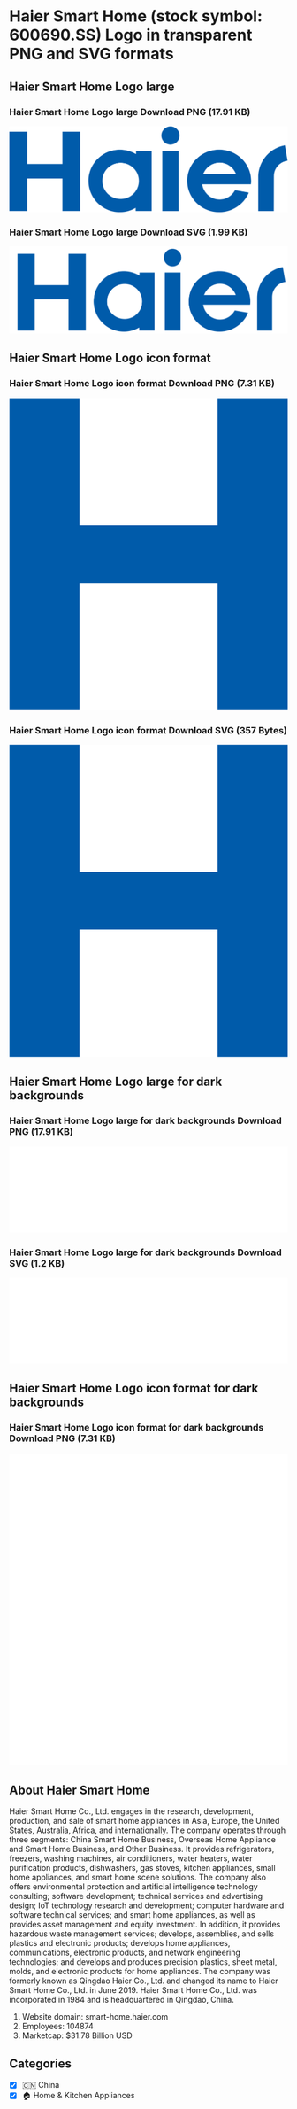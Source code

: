 # Haier Smart Home (stock symbol: 600690.SS) Logo in transparent PNG and SVG formats

## Haier Smart Home Logo large

### Haier Smart Home Logo large Download PNG (17.91 KB)

![Haier Smart Home Logo large Download PNG (17.91 KB)](/img/orig/600690.SS_BIG-07f22d57.png)

### Haier Smart Home Logo large Download SVG (1.99 KB)

![Haier Smart Home Logo large Download SVG (1.99 KB)](/img/orig/600690.SS_BIG-67d73a02.svg)

## Haier Smart Home Logo icon format

### Haier Smart Home Logo icon format Download PNG (7.31 KB)

![Haier Smart Home Logo icon format Download PNG (7.31 KB)](/img/orig/600690.SS-f00e2a4e.png)

### Haier Smart Home Logo icon format Download SVG (357 Bytes)

![Haier Smart Home Logo icon format Download SVG (357 Bytes)](/img/orig/600690.SS-ca1535a1.svg)

## Haier Smart Home Logo large for dark backgrounds

### Haier Smart Home Logo large for dark backgrounds Download PNG (17.91 KB)

![Haier Smart Home Logo large for dark backgrounds Download PNG (17.91 KB)](/img/orig/600690.SS_BIG.D-9bf9f333.png)

### Haier Smart Home Logo large for dark backgrounds Download SVG (1.2 KB)

![Haier Smart Home Logo large for dark backgrounds Download SVG (1.2 KB)](/img/orig/600690.SS_BIG.D-08357710.svg)

## Haier Smart Home Logo icon format for dark backgrounds

### Haier Smart Home Logo icon format for dark backgrounds Download PNG (7.31 KB)

![Haier Smart Home Logo icon format for dark backgrounds Download PNG (7.31 KB)](/img/orig/600690.SS.D-4300bfff.png)

## About Haier Smart Home

Haier Smart Home Co., Ltd. engages in the research, development, production, and sale of smart home appliances in Asia, Europe, the United States, Australia, Africa, and internationally. The company operates through three segments: China Smart Home Business, Overseas Home Appliance and Smart Home Business, and Other Business. It provides refrigerators, freezers, washing machines, air conditioners, water heaters, water purification products, dishwashers, gas stoves, kitchen appliances, small home appliances, and smart home scene solutions. The company also offers environmental protection and artificial intelligence technology consulting; software development; technical services and advertising design; IoT technology research and development; computer hardware and software technical services; and smart home appliances, as well as provides asset management and equity investment. In addition, it provides hazardous waste management services; develops, assemblies, and sells plastics and electronic products; develops home appliances, communications, electronic products, and network engineering technologies; and develops and produces precision plastics, sheet metal, molds, and electronic products for home appliances. The company was formerly known as Qingdao Haier Co., Ltd. and changed its name to Haier Smart Home Co., Ltd. in June 2019. Haier Smart Home Co., Ltd. was incorporated in 1984 and is headquartered in Qingdao, China.

1. Website domain: smart-home.haier.com
2. Employees: 104874
3. Marketcap: $31.78 Billion USD


## Categories
- [x] 🇨🇳 China
- [x] 🏠 Home & Kitchen Appliances
